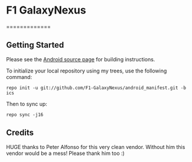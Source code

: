 F1 GalaxyNexus
=============
=============

Getting Started
---------------

Please see the [Android source page](http://source.android.com/source/index.html) for building instructions.

To initialize your local repository using my trees, use the following command:

    repo init -u git://github.com/F1-GalaxyNexus/android_manifest.git -b ics

Then to sync up:

    repo sync -j16

Credits
-------
HUGE thanks to Peter Alfonso for this very clean vendor. Without him this vendor would be a mess! Please thank him too :)

